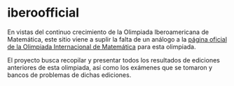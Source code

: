 # iberoofficial

En vistas del continuo crecimiento de la Olimpiada Iberoamericana de Matemática, este sitio viene a suplir la falta de un análogo a la [página oficial de la Olimpiada Internacional de Matemática](https://www.imo-official.org/) para esta olimpiada.

El proyecto busca recopilar y presentar todos los resultados de ediciones anteriores de esta olimpiada, así como los exámenes que se tomaron y bancos de problemas de dichas ediciones.